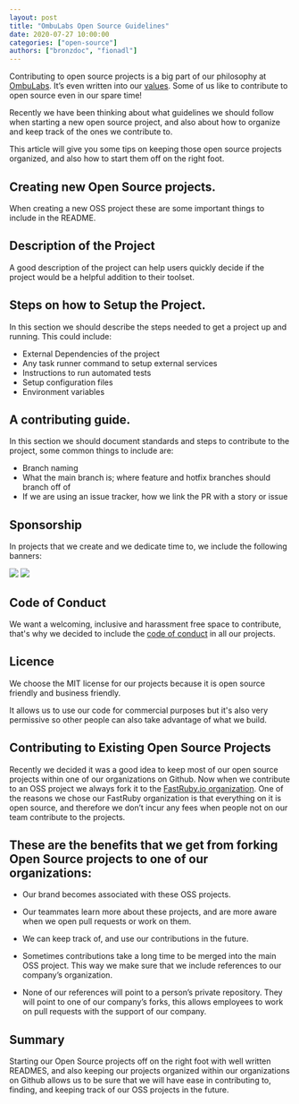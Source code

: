 ```yaml
---
layout: post
title: "OmbuLabs Open Source Guidelines"
date: 2020-07-27 10:00:00
categories: ["open-source"]
authors: ["bronzdoc", "fionadl"]
---
```


Contributing to open source projects is a big part of our philosophy at [OmbuLabs](https://www.ombulabs.com/). It’s even written into our [values](https://www.ombulabs.com/blog/values/our-values.html). Some of us like to contribute to open source even in our spare time!

Recently we have been thinking about what guidelines we should follow when starting a new open source project, and also about how to organize and keep track of the ones we contribute to.

This article will give you some tips on keeping those open source projects organized, and also how to start them off on the right foot.

<!--more-->

## Creating new Open Source projects.

When creating a new OSS project these are some important things to include in the README.

## Description of the Project

A good description of the project can help users quickly decide if the project would be a helpful addition to their toolset.

## Steps on how to Setup the Project.

In this section we should describe the steps needed to get a project up and running. This could include:

- External Dependencies of the project
- Any task runner command to setup external services
- Instructions to run automated tests
- Setup configuration files
- Environment variables

## A contributing guide.

In this section we should document standards and steps to contribute to the project, some common things to include are:

- Branch naming
- What the main branch is; where feature and hotfix branches should branch off of
- If we are using an issue tracker, how we link the PR with a story or issue

## Sponsorship

In projects that we create and we dedicate time to, we include the following banners:

<img src="/blog/assets/images/fastruby_banner.png">
<img src="/blog/assets/images/fastruby_banner2.png">

## Code of Conduct

We want a welcoming, inclusive and harassment free space to contribute, that's why we decided to include the [code of conduct](https://www.contributor-covenant.org/) in all our projects.

## Licence

We choose the MIT license for our projects because it is open source friendly and business friendly.

It allows us to use our code for commercial purposes but it's also very permissive so other people can also take advantage of what we build.

## Contributing to Existing Open Source Projects

Recently we decided it was a good idea to keep most of our open source projects within one of our organizations on Github. Now when we contribute to an OSS project we always fork it to the [FastRuby.io organization](https://github.com/fastruby). One of the reasons we chose our FastRuby organization is that everything on it is open source, and therefore we don’t incur any fees when people not on our team contribute to the projects.

## These are the benefits that we get from forking Open Source projects to one of our organizations:

- Our brand becomes associated with these OSS projects.

- Our teammates learn more about these projects, and are more aware when we open pull requests or work on them.

- We can keep track of, and use our contributions in the future.

- Sometimes contributions take a long time to be merged into the main OSS project. This way we make sure that we include references to our company’s organization.

- None of our references will point to a person’s private repository. They will point to one of our company’s forks, this allows employees to work on pull requests with the support of our company.

## Summary

Starting our Open Source projects off on the right foot with well written READMES, and also keeping our projects organized within our organizations on Github allows us to be sure that we will have ease in contributing to, finding, and keeping track of our OSS projects in the future.

